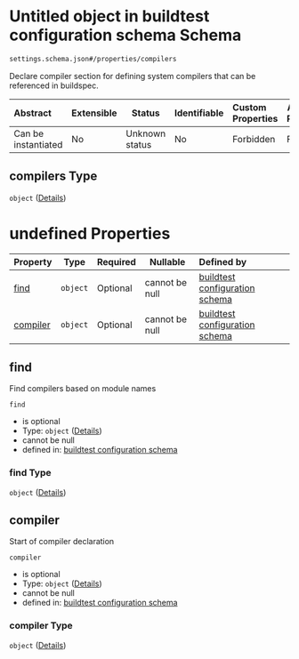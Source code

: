 # Untitled object in buildtest configuration schema Schema

```txt
settings.schema.json#/properties/compilers
```

Declare compiler section for defining system compilers that can be referenced in buildspec.


| Abstract            | Extensible | Status         | Identifiable | Custom Properties | Additional Properties | Access Restrictions | Defined In                                                                   |
| :------------------ | ---------- | -------------- | ------------ | :---------------- | --------------------- | ------------------- | ---------------------------------------------------------------------------- |
| Can be instantiated | No         | Unknown status | No           | Forbidden         | Forbidden             | none                | [settings.schema.json\*](../out/settings.schema.json "open original schema") |

## compilers Type

`object` ([Details](settings-properties-compilers.md))

# undefined Properties

| Property              | Type     | Required | Nullable       | Defined by                                                                                                                                              |
| :-------------------- | -------- | -------- | -------------- | :------------------------------------------------------------------------------------------------------------------------------------------------------ |
| [find](#find)         | `object` | Optional | cannot be null | [buildtest configuration schema](settings-properties-compilers-properties-find.md "settings.schema.json#/properties/compilers/properties/find")         |
| [compiler](#compiler) | `object` | Optional | cannot be null | [buildtest configuration schema](settings-properties-compilers-properties-compiler.md "settings.schema.json#/properties/compilers/properties/compiler") |

## find

Find compilers based on module names


`find`

-   is optional
-   Type: `object` ([Details](settings-properties-compilers-properties-find.md))
-   cannot be null
-   defined in: [buildtest configuration schema](settings-properties-compilers-properties-find.md "settings.schema.json#/properties/compilers/properties/find")

### find Type

`object` ([Details](settings-properties-compilers-properties-find.md))

## compiler

Start of compiler declaration


`compiler`

-   is optional
-   Type: `object` ([Details](settings-properties-compilers-properties-compiler.md))
-   cannot be null
-   defined in: [buildtest configuration schema](settings-properties-compilers-properties-compiler.md "settings.schema.json#/properties/compilers/properties/compiler")

### compiler Type

`object` ([Details](settings-properties-compilers-properties-compiler.md))
